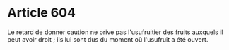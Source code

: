 # Article 604

Le retard de donner caution ne prive pas l'usufruitier des fruits auxquels il peut avoir droit ; ils lui sont dus du moment où l'usufruit a été ouvert.